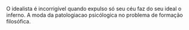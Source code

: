 
O idealista é incorrigível quando expulso só seu céu faz do seu ideal o inferno. A moda da patologiacao psicólogica no problema de formação filosófica.

